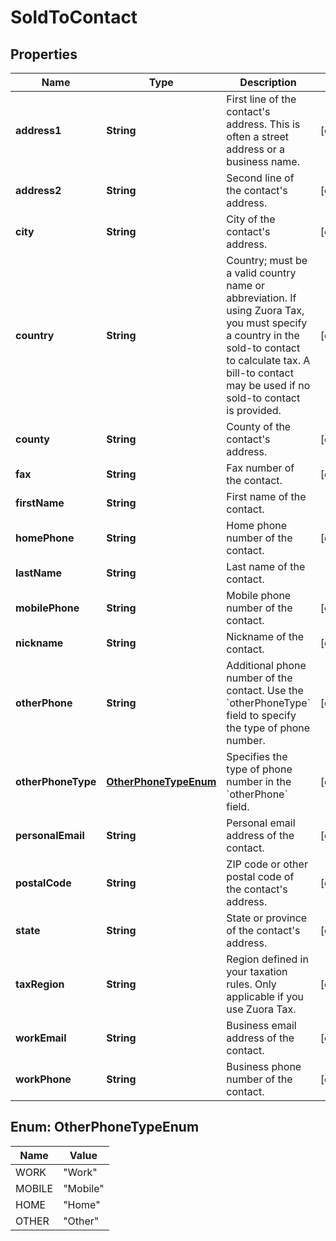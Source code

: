 

# SoldToContact


## Properties

| Name | Type | Description | Notes |
|------------ | ------------- | ------------- | -------------|
|**address1** | **String** | First line of the contact&#39;s address. This is often a street address or a business name.  |  [optional] |
|**address2** | **String** | Second line of the contact&#39;s address.  |  [optional] |
|**city** | **String** | City of the contact&#39;s address.  |  [optional] |
|**country** | **String** | Country; must be a valid country name or abbreviation. If using Zuora Tax, you must specify a country in the sold-to contact to calculate tax. A bill-to contact may be used if no sold-to contact is provided.  |  [optional] |
|**county** | **String** | County of the contact&#39;s address.  |  [optional] |
|**fax** | **String** | Fax number of the contact.  |  [optional] |
|**firstName** | **String** | First name of the contact.  |  |
|**homePhone** | **String** | Home phone number of the contact.  |  [optional] |
|**lastName** | **String** | Last name of the contact.  |  |
|**mobilePhone** | **String** | Mobile phone number of the contact.  |  [optional] |
|**nickname** | **String** | Nickname of the contact.  |  [optional] |
|**otherPhone** | **String** | Additional phone number of the contact. Use the &#x60;otherPhoneType&#x60; field to specify the type of phone number.  |  [optional] |
|**otherPhoneType** | [**OtherPhoneTypeEnum**](#OtherPhoneTypeEnum) | Specifies the type of phone number in the &#x60;otherPhone&#x60; field.  |  [optional] |
|**personalEmail** | **String** | Personal email address of the contact.  |  [optional] |
|**postalCode** | **String** | ZIP code or other postal code of the contact&#39;s address.  |  [optional] |
|**state** | **String** | State or province of the contact&#39;s address.  |  [optional] |
|**taxRegion** | **String** | Region defined in your taxation rules. Only applicable if you use Zuora Tax.  |  [optional] |
|**workEmail** | **String** | Business email address of the contact.  |  [optional] |
|**workPhone** | **String** | Business phone number of the contact.  |  [optional] |



## Enum: OtherPhoneTypeEnum

| Name | Value |
|---- | -----|
| WORK | &quot;Work&quot; |
| MOBILE | &quot;Mobile&quot; |
| HOME | &quot;Home&quot; |
| OTHER | &quot;Other&quot; |



